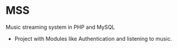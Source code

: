 # MSS
Music streaming system in PHP and MySQL

- Project with Modules like Authentication and listening to music.
